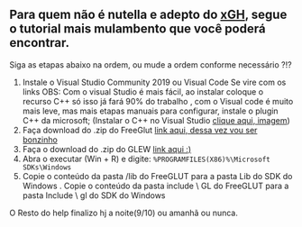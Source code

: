 ## Para quem não é nutella e adepto do [xGH](https://gohorseprocess.com.br/extreme-go-horse-xgh/ "xGH"), segue o tutorial mais mulambento que você poderá encontrar.

Siga as etapas abaixo na ordem, ou mude a ordem conforme necessário ?!?

1.  Instale o Visual Studio Community 2019 ou Visual Code
	Se vire com os links
	OBS: Com o visual Studio é mais fácil, ao instalar coloque o recurso C++ só isso já fará 90% do trabalho , com o Visual code é muito mais leve, mas mais etapas manuais para configurar, instale o plugin C++ da microsoft;
(Instalar o C++ no Visual Studio [clique aqui, imagem](https://miro.medium.com/max/1000/1*XMBE6Zi2KgPpd9UTsTpy-Q.png))
2. Faça download do .zip do FreeGlut [link aqui, dessa vez vou ser bonzinho](http://www.transmissionzero.co.uk/software/freeglut-devel/ "link aqui, dessa vez vou ser bonzinho")
3. Faça o download do .zip do GLEW  [link aqui :)](http://glew.sourceforge.net/ "link aqui :)")
4. Abra o executar (Win + R) e digite: `%PROGRAMFILES(X86)%\Microsoft SDKs\Windows`
5. Copie o conteúdo da pasta /lib do FreeGLUT para a pasta Lib do SDK do Windows .
Copie o conteúdo da pasta include \ GL do FreeGLUT para a pasta Include \ gl do SDK do Windows

O Resto do help finalizo hj a noite(9/10) ou amanhã ou nunca.
